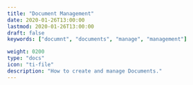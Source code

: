 ```yaml
---
title: "Document Management"
date: 2020-01-26T13:00:00
lastmod: 2020-01-26T13:00:00
draft: false
keywords: ["documnt", "documents", "manage", "management"]

weight: 0200
type: "docs"
icon: "ti-file"
description: "How to create and manage Documents."
---
```



